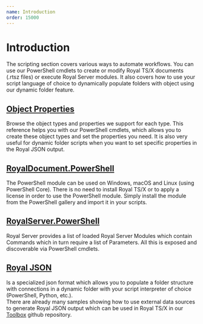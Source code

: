 ```yaml
---
name: Introduction
order: 15000
---
```


# Introduction

The scripting section covers various ways to automate workflows. You can use our PowerShell cmdlets to create or modify Royal TS/X documents (.rtsz files) or execute Royal Server modules. It also covers how to use your script language of choice to dynamically populate folders with object using our dynamic folder feature.

## [Object Properties](objects/index.md)
Browse the object types and properties we support for each type. This reference helps you with our PowerShell cmdlets, which allows you to create these object types and set the properties you need. It is also very useful for dynamic folder scripts when you want to set specific properties in the Royal JSON output.

## [RoyalDocument.PowerShell](document/index.md)
The PowerShell module can be used on Windows, macOS and Linux (using PowerShell Core). There is no need to install Royal TS/X or to apply a license in order to use the PowerShell module. Simply install the module from the PowerShell gallery and import it in your scripts.

## [RoyalServer.PowerShell](server/index.md)
Royal Server provides a list of loaded Royal Server Modules which contain Commands which in turn require a list of Parameters. All this is exposed and discoverable via PowerShell cmdlets.

## [Royal JSON](rjson/index.md)
Is a specialized json format which allows you to populate a folder structure with connections in a dynamic folder with your script interpreter of choice (PowerShell, Python, etc.).  
There are already many samples showing how to use external data sources to generate Royal JSON output which can be used in Royal TS/X in our [Toolbox](https://github.com/royalapplications/toolbox/tree/master/Dynamic%20Folder) github repository.

